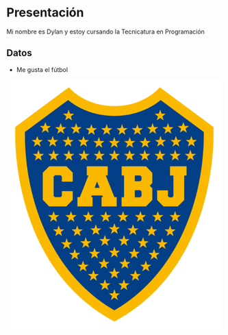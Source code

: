 
# Presentación

Mi nombre es Dylan y estoy cursando la Tecnicatura en Programación

## Datos
* Me gusta el fútbol

![Foto escudo](CABJ70.png)
